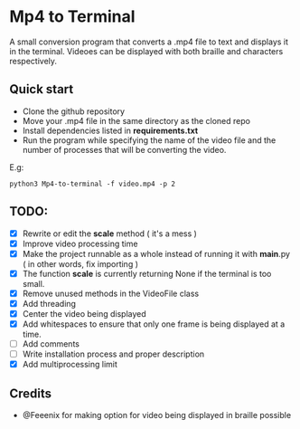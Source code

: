 # Mp4 to Terminal

A small conversion program that converts a .mp4 file to text and displays it in the terminal. Videoes can be displayed with both braille and characters respectively. 

## Quick start

- Clone the github repository
- Move your .mp4 file in the same directory as the cloned repo
- Install dependencies listed in __requirements.txt__
- Run the program while specifying the name of the video file and the number of processes that will be converting the video. 

E.g:
```
python3 Mp4-to-terminal -f video.mp4 -p 2
```


## TODO: 
- [x] Rewrite or edit the __scale__ method ( it's a mess )
- [x] Improve video processing time 
- [x] Make the project runnable as a whole instead of running it with __main__.py ( in other words, fix importing )
- [x] The function __scale__ is currently returning None if the terminal is too small.
- [x] Remove unused methods in the VideoFile class
- [x] Add threading
- [x] Center the video being displayed
- [x] Add whitespaces to ensure that only one frame is being displayed at a time.
- [ ] Add comments 
- [ ] Write installation process and proper description
- [x] Add multiprocessing limit

## Credits

- @Feeenix for making option for video being displayed in braille possible
